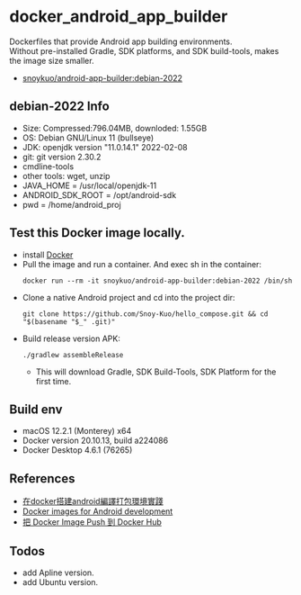 # docker_android_app_builder

Dockerfiles that provide Android app building environments. <br/>
Without pre-installed Gradle, SDK platforms, and SDK build-tools, makes the image size smaller. 
 - [snoykuo/android-app-builder:debian-2022](https://hub.docker.com/repository/docker/snoykuo/android-app-builder/tags?page=1&ordering=last_updated&name=debian-2022)

## debian-2022 Info

- Size: Compressed:796.04MB, downloded: 1.55GB
- OS: Debian GNU/Linux 11 (bullseye)
- JDK: openjdk version "11.0.14.1" 2022-02-08
- git: git version 2.30.2
- cmdline-tools 
- other tools: wget, unzip
- JAVA_HOME = /usr/local/openjdk-11
- ANDROID_SDK_ROOT = /opt/android-sdk
- pwd = /home/android_proj

## Test this Docker image locally.

 - install [Docker](https://www.docker.com/)
 - Pull the image and run a container. And exec sh in the container: 
   ```
   docker run --rm -it snoykuo/android-app-builder:debian-2022 /bin/sh
   ```
 - Clone a native Android project and cd into the project dir: 
   ```
   git clone https://github.com/Snoy-Kuo/hello_compose.git && cd "$(basename "$_" .git)"
   ```
 - Build release version APK: 
   ```
   ./gradlew assembleRelease
   ```
   - This will download Gradle, SDK Build-Tools, SDK Platform for the first time.

## Build env

 - macOS 12.2.1 (Monterey) x64
 - Docker version 20.10.13, build a224086
 - Docker Desktop 4.6.1 (76265)

 ## References

 - [在docker搭建android編譯打包環境實踐](https://www.itread01.com/hkcfhkxi.html)
 - [Docker images for Android development](https://github.com/mreichelt/docker-android)
 - [把 Docker Image Push 到 Docker Hub](https://ithelp.ithome.com.tw/articles/10191139)

 ## Todos

 - add Apline version.
 - add Ubuntu version.
